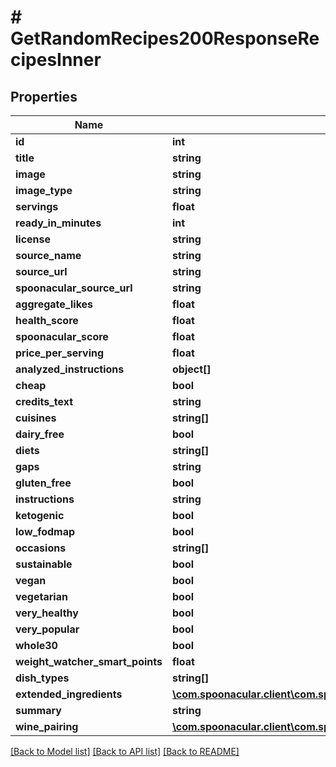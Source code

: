 # # GetRandomRecipes200ResponseRecipesInner

## Properties

Name | Type | Description | Notes
------------ | ------------- | ------------- | -------------
**id** | **int** |  |
**title** | **string** |  |
**image** | **string** |  |
**image_type** | **string** |  |
**servings** | **float** |  |
**ready_in_minutes** | **int** |  |
**license** | **string** |  |
**source_name** | **string** |  |
**source_url** | **string** |  |
**spoonacular_source_url** | **string** |  |
**aggregate_likes** | **float** |  |
**health_score** | **float** |  |
**spoonacular_score** | **float** |  |
**price_per_serving** | **float** |  |
**analyzed_instructions** | **object[]** |  | [optional]
**cheap** | **bool** |  |
**credits_text** | **string** |  |
**cuisines** | **string[]** |  | [optional]
**dairy_free** | **bool** |  |
**diets** | **string[]** |  | [optional]
**gaps** | **string** |  |
**gluten_free** | **bool** |  |
**instructions** | **string** |  |
**ketogenic** | **bool** |  |
**low_fodmap** | **bool** |  |
**occasions** | **string[]** |  | [optional]
**sustainable** | **bool** |  |
**vegan** | **bool** |  |
**vegetarian** | **bool** |  |
**very_healthy** | **bool** |  |
**very_popular** | **bool** |  |
**whole30** | **bool** |  |
**weight_watcher_smart_points** | **float** |  |
**dish_types** | **string[]** |  | [optional]
**extended_ingredients** | [**\com.spoonacular.client\com.spoonacular.client.model\GetRecipeInformation200ResponseExtendedIngredientsInner[]**](GetRecipeInformation200ResponseExtendedIngredientsInner.md) |  | [optional]
**summary** | **string** |  |
**wine_pairing** | [**\com.spoonacular.client\com.spoonacular.client.model\GetRecipeInformation200ResponseWinePairing**](GetRecipeInformation200ResponseWinePairing.md) |  | [optional]

[[Back to Model list]](../../README.md#models) [[Back to API list]](../../README.md#endpoints) [[Back to README]](../../README.md)
